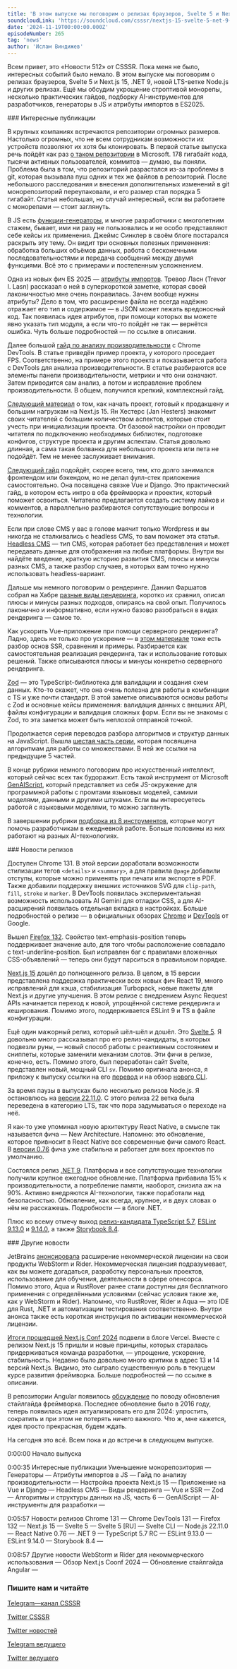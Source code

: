 ```yaml
---
title: 'В этом выпуске мы поговорим о релизах браузеров, Svelte 5 и Next.js 15, .NET 9, новой LTS-ветке Node.js и других релизах. Ещё мы обсудим укрощение строптивой монорепы, несколько практических гайдов, подборку AI-инструментов для разработчиков, генераторы в JS и атрибуты импортов в ES2025.'
soundcloudLink: 'https://soundcloud.com/csssr/nextjs-15-svelte-5-net-9-nodejs-22110-lts-generatory-es2025-import-attributes'
date: '2024-11-19T00:00:00.000Z'
episodeNumber: 265
tag: 'news'
author: 'Ислам Виндижев'
---
```


Всем привет, это «Новости 512» от CSSSR. Пока меня не было, интересных событий было немало. В этом выпуске мы поговорим о релизах браузеров, Svelte 5 и Next.js 15, .NET 9, новой LTS-ветке Node.js и других релизах. Ещё мы обсудим укрощение строптивой монорепы, несколько практических гайдов, подборку AI-инструментов для разработчиков, генераторы в JS и атрибуты импортов в ES2025.

<ParagraphWithImage imageName="laptopNews" >
  ### Интересные публикации

В крупных компаниях встречаются репозитории огромных размеров. Настолько огромных, что не всем сотрудникам возможности их устройств позволяют их хотя бы клонировать. В первой статье выпуска речь пойдёт как раз [о таком репозитории](https://www.jonathancreamer.com/how-we-shrunk-our-git-repo-size-by-94-percent/) в Microsoft. 178 гигабайт кода, тысячи активных пользователей, коммитов — думаю, вы поняли. Проблема была в том, что репозиторий разрастался из-за проблемы в git, которая вызывала пуш одних и тех же файлов в репозиторий. После небольшого расследования и внесения дополнительных изменений в git монорепозиторий переупаковали, и его размер стал порядка 5 гигабайт. Статья небольшая, но случай интересный, если вы работаете с монорепами — стоит заглянуть.
</ParagraphWithImage>

В JS есть [функции-генераторы](https://jrsinclair.com/articles/2022/why-would-anyone-need-javascript-generator-functions/), и многие разработчики с многолетним стажем, бывает, ими ни разу не пользовались и не особо представляют себе кейсы их применения. Джеймс Синклер в своём блоге постарался раскрыть эту тему. Он видит три основных полезных применения: обработка больших объёмов данных, работа с бесконечными последовательностями и передача сообщений между двумя функциями. Всё это с примерами и постепенным усложнением.

Одна из новых фич ES 2025 — [атрибуты импортов](https://www.trevorlasn.com/blog/import-attributes-in-javascript). Тревор Ласн (Trevor I. Lasn) рассказал о ней в суперкороткой заметке, которая своей лаконичностью мне очень понравилась. Зачем вообще нужны атрибуты? Дело в том, что расширение файла не всегда надёжно отражает его тип и содержимое — в JSON может лежать вредоносный код. Так появилась идея атрибутов, при помощи которых вы можете явно указать тип модуля, а если что-то пойдёт не так — вернётся ошибка. Чуть больше подробностей — по ссылке в описании.

Далее большой [гайд по анализу производительности](https://blog.jiayihu.net/comprenhensive-guide-chrome-performance/) с Chrome DevTools. В статье приведён пример проекта, у которого проседает FPS. Соответственно, на примере этого проекта и показывается работа с DevTools для анализа производительности. В статье разбираются все элементы панели производительности, метрики и что они означают. Затем приводится сам анализ, а потом и исправление проблем производительности. В общем, получился крепкий, комплексный гайд.

[Следующий материал](https://www.reactsquad.io/blog/how-to-set-up-next-js-15-for-production) о том, как начать проект, готовый к продакшену и большим нагрузкам на Next.js 15. Ян Хестерс (Jan Hesters) знакомит своих читателей с большим количеством аспектов, которые стоит учесть при инициализации проекта. От базовой настройки он проводит читателя по подключению необходимых библиотек, подготовке конфигов, структуре проекта и другим аспектам. Статья довольно длинная, а сама такая болванка для небольшого проекта или пета не подойдёт. Тем не менее заслуживает внимания.

[Следующий гайд](https://www.thedevspace.io/community/django-vue) подойдёт, скорее всего, тем, кто долго занимался фронтендом или бэкендом, но не делал фулл-стек приложения самостоятельно. Она посвящена связке Vue и Django. Это практический гайд, в котором есть интро в оба фреймворка и проектик, который поможет освоиться. Читателю предлагается создать систему лайков и комментов, а параллельно разбираются сопутствующие вопросы и технологии.

Если при слове CMS у вас в голове маячит только Wordpress и вы никогда не сталкивались с headless CMS, то вам поможет эта статья. [Headless CMS](https://www.builder.io/blog/headless-cms) — тип CMS, которая работает без представления и может передавать данные для отображения на любые платформы. Внутри вы найдёте введение, краткую историю развития CMS, плюсы и минусы разных CMS, а также разбор случаев, в которых вам точно нужно использовать headless-вариант.

Дальше мы немного поговорим о рендеринге. Даниил Фаршатов собрал на Хабре [разные виды рендеринга](https://habr.com/ru/companies/domclick/articles/855982/), коротко их сравнил, описал плюсы и минусы разных подходов, опираясь на свой опыт. Получилось лаконично и информативно, если нужно базово разобраться в видах рендеринга — самое то.

Как ускорить Vue-приложение при помощи серверного рендеринга? Ладно, здесь не только про ускорение — в [этом материале](https://www.debugbear.com/blog/vue-ssr) тоже есть разбор основ SSR, сравнения и примеры. Разбирается как самостоятельная реализация рендеринга, так и использование готовых решений. Также описываются плюсы и минусы конкретно серверного рендеринга.

[Zod](https://habr.com/ru/articles/855734/) — это TypeScript-библиотека для валидации и создания схем данных. Кто-то скажет, что она очень полезна для работы в комбинации с TS и уже почти стандарт. В этой заметке описываются основы работы с Zod и основные кейсы применения: валидация данных с внешних API, файлы конфигурации и валидация сложных форм. Если вы не знакомы с Zod, то эта заметка может быть неплохой отправной точкой.

Продолжается серия переводов разбора алгоритмов и структур данных на JavaScript. Вышла [шестая часть серии](https://habr.com/ru/companies/timeweb/articles/845544/), которая посвящена алгоритмам для работы со множествами. В ней же ссылки на предыдущие 5 частей.

В конце рубрики немного поговорим про искусственный интеллект, который сейчас всех так будоражит. Есть такой инструмент от Microsoft [GenAIScript](https://microsoft.github.io/genaiscript/), который представляет из себя JS-окружение для программной работы с промтами языковых моделей, самими моделями, данными и другими штуками. Если вы интересуетесь работой с языковыми моделями, то можно заглянуть.

В завершении рубрики [подборка из 8 инструментов](https://habr.com/ru/articles/855634/), которые могут помочь разработчикам в ежедневной работе. Больше половины из них работают на разных AI-технологиях.

<ParagraphWithImage imageName="manWithLaptop">
  ### Новости релизов

Доступен Chrome 131. В этой версии доработали возможности стилизации тегов `<details>` и `<summary>`, а для правила `@page` добавили отступы, которые можно применять при печати или экспорте в PDF. Также добавили поддержку внешних источников SVG для `clip-path`, `fill`, `stroke` и `marker`. В DevTools появилась экспериментальная возможность использовать AI Gemini для отладки CSS, а для AI-расширений появилась отдельная вкладка в настройках. Больше подробностей о релизе — в официальных обзорах [Chrome](https://developer.chrome.com/blog/new-in-chrome-131) и [DevTools](https://developer.chrome.com/blog/new-in-devtools-131) от Google.
</ParagraphWithImage>

Вышел [Firefox 132](https://developer.mozilla.org/en-US/docs/Mozilla/Firefox/Releases/132). Свойство text-emphasis-position теперь поддерживает значение auto, для того чтобы расположение совпадало с text-underline-position. Был исправлен баг с правилами вложенных CSS-объявлений — теперь они будут парситься в правильном порядке.

[Next.js 15](https://nextjs.org/blog/next-15) дошёл до полноценного релиза. В целом, в 15 версии представлена поддержка практически всех новых фич React 19, много исправлений для кэша, стабилизация Turbopack, новые пакеты для Next.js и другие улучшения. В этом релизе с внедрением Async Request APIs начинается переход к новой, упрощённой системе рендеринга и кеширования. Помимо этого, поддерживается ESLint 9 и TS в файле конфигурации.

Ещё один мажорный релиз, который шёл-шёл и дошёл. Это [Svelte 5](https://svelte.dev/blog/svelte-5-is-alive). Я довольно много рассказывал про его релиз-кандидаты, в которых подвезли руны, — новый способ работы с реактивным состоянием и сниппеты, которые заменили механизм слотов. Эти фичи в релизе, конечно, есть. Помимо этого, был переработан сайт Svelte, представлен новый, мощный CLI `sv`. Помимо оригинала анонса, я приложу к выпуску ссылки на его [перевод](https://habr.com/ru/articles/854480/) и на обзор [нового CLI](https://svelte.dev/blog/sv-the-svelte-cli).

За время паузы в выпусках было несколько релизов Node.js. Я остановлюсь на [версии 22.11.0](https://nodejs.org/en/blog/release/v22.11.0). С этого релиза 22 ветка была переведена в категорию LTS, так что пора задумываться о переходе на неё.

Я как-то уже упоминал новую архитектуру React Native, в смысле так называется фича — New Architecture. Напомню: это обновление, которое привносит в React Native все современные фичи самого React. В [версии 0.76](https://reactnative.dev/blog/2024/10/23/release-0.76-new-architecture) фича уже стабильна и работает для всех проектов по умолчанию.

Состоялся релиз [.NET 9](https://devblogs.microsoft.com/dotnet/announcing-dotnet-9/). Платформа и все сопутствующие технологии получили крупное ежегодное обновление. Платформа прибавила 15% к производительности, а потребление памяти, наоборот, снизила аж на 90%. Активно внедряются AI-технологии, также поработали над безопасностью. Обновление, как всегда, крупное, и в двух словах о нём не расскажешь. Подробности — в блоге .NET.

Плюс ко всему отмечу выход [релиз-кандидата TypeScript 5.7](https://devblogs.microsoft.com/typescript/announcing-typescript-5-7-rc/), [ESLint 9.13.0](https://eslint.org/blog/2024/10/eslint-v9.13.0-released/) и [9.14.0](https://eslint.org/blog/2024/11/eslint-v9.14.0-released/), а также [Storybook 8.4](https://storybook.js.org/blog/storybook-8-4/).

<ParagraphWithImage imageName="laptopNews" >
    ### Другие новости

JetBrains [анонсировала](https://blog.jetbrains.com/blog/2024/10/24/webstorm-and-rider-are-now-free-for-non-commercial-use/) расширение некоммерческой лицензии на свои продукты WebStorm и Rider. Некоммерческая лицензия подразумевает, как вы можете догадаться, разработку персональных проектов, использование для обучения, деятельности в сфере опенсорса. Помимо этого, Aqua и RustRover ранее стали доступны для бесплатного применения с определёнными условиями (сейчас условия такие же, как у WebStorm и Rider). Напомню, что RustRover, Rider и Aqua — это IDE для Rust, .NET и автоматизации тестирования соответственно. Внутри анонса также есть короткая инструкция по активации некоммерческой лицензии.
</ParagraphWithImage>

[Итоги прошедшей Next.js Conf 2024](https://vercel.com/blog/recap-next-js-conf-2024) подвели в блоге Vercel. Вместе с релизом Next.js 15 пришли и новые принципы, которых старалась придерживаться команда разработки, — упрощение, ускорение, стабильность. Недавно было довольно много критики в адрес 13 и 14 версий Next.js. Видимо, это сыграло существенную роль в текущем курсе развития фреймворка. Больше подробностей — по ссылке в описании.

В репозитории Angular появилось [обсуждение](https://github.com/angular/angular/discussions/58412) по поводу обновления стайлгайда фреймворка. Последнее обновление было в 2016 году, теперь появилась идея актуализировать его для 2024: упростить, сократить и при этом не потерять ничего важного. Что ж, мне кажется, идея просто прекрасная, будем ждать.

На сегодня это всё. Всем пока и до встречи в следующем выпуске.

0:00:00 Начало выпуска

0:00:35 Интересные публикации
Уменьшение монорепозитория — 
Генераторы — 
Атрибуты импортов в JS — 
Гайд по анализу производительности — 
Настройка проекта Next.js 15 — 
Приложение на Vue и Django — 
Headless CMS — 
Виды рендеринга — 
Vue и SSR — 
Zod — 
Алгоритмы и структуры данных на JS, часть 6 — 
GenAIScript — 
AI-инструменты для разработки — 

0:05:57 Новости релизов
Chrome 131 — 
Chrome DevTools 131 — 
Firefox 132 — 
Next.js 15 — 
Svelte 5 — 
Svelte 5 [RU] — 
Svelte CLI — 
Node.js 22.11.0 — 
React Native 0.76 — 
.NET 9 — 
TypeScript 5.7 RC — 
ESLint 9.13.0 — 
ESLint 9.14.0 — 
Storybook 8.4 — 

0:08:57 Другие новости
WebStorm и Rider для некоммерческого использования — 
Обзор Next.js Coonf 2024 — 
Обновление стайлгайда Angular — 

  ### Пишите нам и читайте
  [Telegram—канал CSSSR](https://t.me/csssr)

  [Twitter CSSSR](https://twitter.com/csssr_dev)

  [Twitter новостей](https://twitter.com/csssr_news)

  [Telegram ведущего](https://t.me/Vindizh)

  [Twitter ведущего](https://twitter.com/Vindizh)
